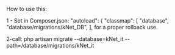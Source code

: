 How to use this:

1 - Set in Composer.json: "autoload": { "classmap": [ "database", "database/migrations/kNet_DB", ], for a proper rollback use.

2-call: php artisan migrate --database=kNet_it --path=/database/migrations/kNet_it
